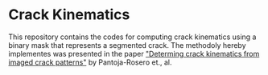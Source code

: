 # Crack Kinematics
This repository contains the codes for computing crack kinematics using a binary mask that represents a segmented crack. The methodoly hereby implementes was presented in the paper ["Determing crack kinematics from imaged crack patterns"]([https://link-url-here.org](http://dx.doi.org/10.2139/ssrn.3988674)) by Pantoja-Rosero et., al.
